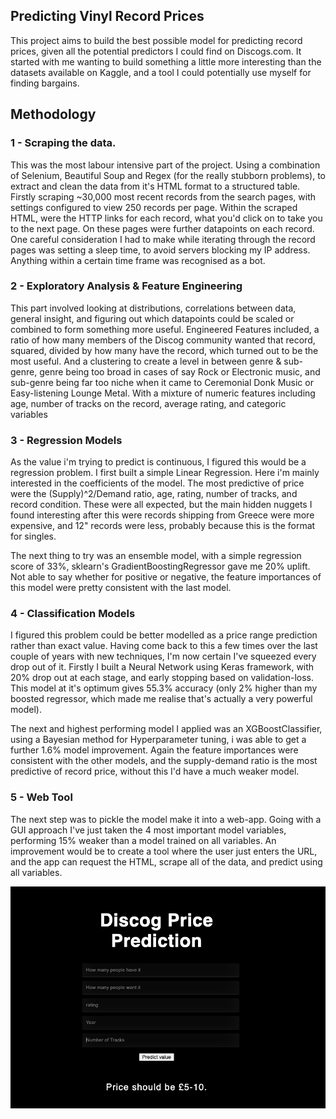 ## Predicting Vinyl Record Prices

This project aims to build the best possible model for predicting record prices, given all the potential predictors I could find on Discogs.com. It started with me wanting to build something a little more interesting than the datasets available on Kaggle, and a tool I could potentially use myself for finding bargains.

## Methodology

### 1 - Scraping the data.
This was the most labour intensive part of the project. Using a combination of Selenium, Beautiful Soup and Regex (for the really stubborn problems), to extract and clean the data from it's HTML format to a structured table. Firstly scraping ~30,000 most recent records from the search pages, with settings configured to view 250 records per page. Within the scraped HTML, were the HTTP links for each record, what you'd click on to take you to the next page. On these pages were further datapoints on each record. One careful consideration I had to make while iterating through the record pages was setting a sleep time, to avoid servers blocking my IP address. Anything within a certain time frame was recognised as a bot. 
  
### 2 - Exploratory Analysis & Feature Engineering
This part involved looking at distributions, correlations between data, general insight, and figuring out which datapoints could be scaled or combined to form something more useful. Engineered Features included, a ratio of how many members of the Discog community wanted that record, squared, divided by how many have the record, which turned out to be the most useful. And a clustering to create a level in between genre & sub-genre, genre being too broad in cases of say Rock or Electronic music, and sub-genre being far too niche when it came to Ceremonial Donk Music or Easy-listening Lounge Metal. With a mixture of numeric features including age, number of tracks on the record, average rating, and categoric variables

### 3 - Regression Models
As the value i'm trying to predict is continuous, I figured this would be a regression problem. I first built a simple Linear Regression. Here i'm mainly interested in the coefficients of the model. The most predictive of price were the (Supply)^2/Demand ratio, age, rating, number of tracks, and record condition. These were all expected, but the main hidden nuggets I found interesting after this were records shipping from Greece were more expensive, and 12" records were less, probably because this is the format for singles.

The next thing to try was an ensemble model, with a simple regression score of 33%, sklearn's GradientBoostingRegressor gave me 20% uplift. Not able to say whether for positive or negative, the feature importances of this model were pretty consistent with the last model.

### 4 - Classification Models
I figured this problem could be better modelled as a price range prediction rather than exact value. Having come back to this a few times over the last couple of years with new techniques, I'm now certain I've squeezed every drop out of it. Firstly I built a Neural Network using Keras framework, with 20% drop out at each stage, and early stopping based on validation-loss. This model at it's optimum gives 55.3% accuracy (only 2% higher than my boosted regressor, which made me realise that's actually a very powerful model). 

The next and highest performing model I applied was an XGBoostClassifier, using a Bayesian method for Hyperparameter tuning, i was able to get a further 1.6% model improvement. Again the feature importances were consistent with the other models, and the supply-demand ratio is the most predictive of record price, without this I'd have a much weaker model.

### 5 - Web Tool
The next step was to pickle the model make it into a web-app. Going with a GUI approach I've just taken the 4 most important model variables, performing 15% weaker than a model trained on all variables. An improvement would be to create a tool where the user just enters the URL, and the app can request the HTML, scrape all of the data, and predict using all variables.

![Screenshot](screenshot.png)
